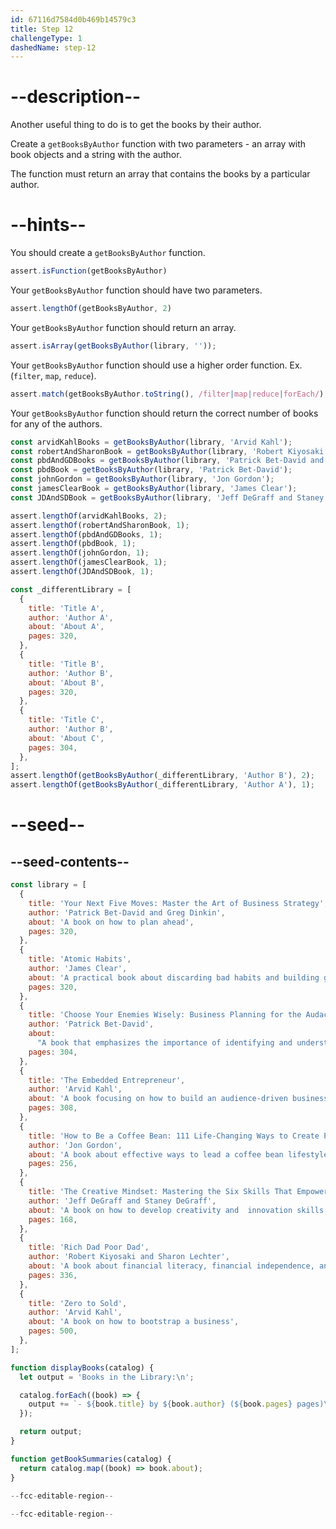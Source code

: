 ```yaml
---
id: 67116d7584d0b469b14579c3
title: Step 12
challengeType: 1
dashedName: step-12
---
```


# --description--

Another useful thing to do is to get the books by their author.

Create a `getBooksByAuthor` function with two parameters - an array with book objects and a string with the author.

The function must return an array that contains the books by a particular author.

# --hints--

You should create a `getBooksByAuthor` function.

```js
assert.isFunction(getBooksByAuthor)
```

Your `getBooksByAuthor` function should have two parameters.

```js
assert.lengthOf(getBooksByAuthor, 2)
```

Your `getBooksByAuthor` function should return an array.

```js
assert.isArray(getBooksByAuthor(library, ''));
```

Your `getBooksByAuthor` function should use a higher order function. Ex. (`filter`, `map`, `reduce`).

```js
assert.match(getBooksByAuthor.toString(), /filter|map|reduce|forEach/);
```

Your `getBooksByAuthor` function should return the correct number of books for any of the authors.

```js
const arvidKahlBooks = getBooksByAuthor(library, 'Arvid Kahl');
const robertAndSharonBook = getBooksByAuthor(library, 'Robert Kiyosaki and Sharon Lechter');
const pbdAndGDBooks = getBooksByAuthor(library, 'Patrick Bet-David and Greg Dinkin');
const pbdBook = getBooksByAuthor(library, 'Patrick Bet-David');
const johnGordon = getBooksByAuthor(library, 'Jon Gordon');
const jamesClearBook = getBooksByAuthor(library, 'James Clear');
const JDAndSDBook = getBooksByAuthor(library, 'Jeff DeGraff and Staney DeGraff');

assert.lengthOf(arvidKahlBooks, 2);
assert.lengthOf(robertAndSharonBook, 1);
assert.lengthOf(pbdAndGDBooks, 1);
assert.lengthOf(pbdBook, 1);
assert.lengthOf(johnGordon, 1);
assert.lengthOf(jamesClearBook, 1);
assert.lengthOf(JDAndSDBook, 1);

const _differentLibrary = [
  {
    title: 'Title A',
    author: 'Author A',
    about: 'About A',
    pages: 320,
  },
  {
    title: 'Title B',
    author: 'Author B',
    about: 'About B',
    pages: 320,
  },
  {
    title: 'Title C',
    author: 'Author B',
    about: 'About C',
    pages: 304,
  },
];
assert.lengthOf(getBooksByAuthor(_differentLibrary, 'Author B'), 2);
assert.lengthOf(getBooksByAuthor(_differentLibrary, 'Author A'), 1);
```

# --seed--

## --seed-contents--

```js
const library = [
  {
    title: 'Your Next Five Moves: Master the Art of Business Strategy',
    author: 'Patrick Bet-David and Greg Dinkin',
    about: 'A book on how to plan ahead',
    pages: 320,
  },
  {
    title: 'Atomic Habits',
    author: 'James Clear',
    about: 'A practical book about discarding bad habits and building good ones',
    pages: 320,
  },
  {
    title: 'Choose Your Enemies Wisely: Business Planning for the Audacious Few',
    author: 'Patrick Bet-David',
    about:
      "A book that emphasizes the importance of identifying and understanding one's adversaries to succeed in the business world",
    pages: 304,
  },
  {
    title: 'The Embedded Entrepreneur',
    author: 'Arvid Kahl',
    about: 'A book focusing on how to build an audience-driven business',
    pages: 308,
  },
  {
    title: 'How to Be a Coffee Bean: 111 Life-Changing Ways to Create Positive Change',
    author: 'Jon Gordon',
    about: 'A book about effective ways to lead a coffee bean lifestyle',
    pages: 256,
  },
  {
    title: 'The Creative Mindset: Mastering the Six Skills That Empower Innovation',
    author: 'Jeff DeGraff and Staney DeGraff',
    about: 'A book on how to develop creativity and  innovation skills',
    pages: 168,
  },
  {
    title: 'Rich Dad Poor Dad',
    author: 'Robert Kiyosaki and Sharon Lechter',
    about: 'A book about financial literacy, financial independence, and building wealth. ',
    pages: 336,
  },
  {
    title: 'Zero to Sold',
    author: 'Arvid Kahl',
    about: 'A book on how to bootstrap a business',
    pages: 500,
  },
];

function displayBooks(catalog) {
  let output = 'Books in the Library:\n';

  catalog.forEach((book) => {
    output += `- ${book.title} by ${book.author} (${book.pages} pages)\n`;
  });

  return output;
}

function getBookSummaries(catalog) {
  return catalog.map((book) => book.about);
}

--fcc-editable-region--
  
--fcc-editable-region--
```
